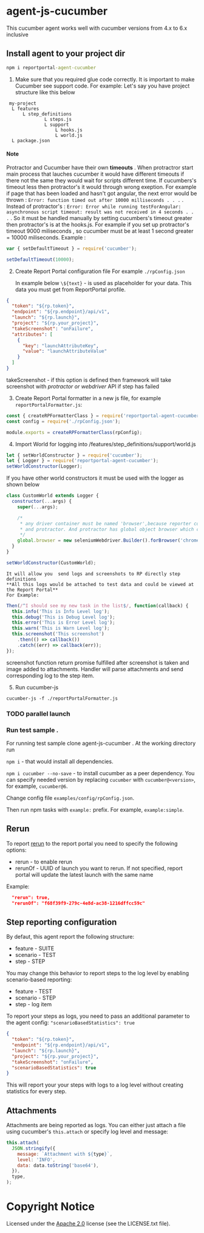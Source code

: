 # agent-js-cucumber

This cucumber agent works well with cucumber versions from 4.x to 6.x inclusive

## Install agent to your project dir

```cmd
npm i reportportal-agent-cucumber
```

1. Make sure that you required glue code correctly. It is important to make Cucumber see support code.
   For example:
   Let's say you have project structure like this below

```
 my-project
  L features
      L step_definitions
              L steps.js
              L support
                  L hooks.js
                  L world.js
  L package.json
```

#### Note

Protractor and Cucumber have their own **timeouts** .
When protractror start main process that lauches cucumber it would have different timeouts if there not the same they would wait for scripts different time.
If cucumbers's timeout less then protractor's it would through wrong exeption.
For example if page that has been loaded and hasn't got angular, the next error would be thrown : `Error: function timed out after 10000 milliseconds . . .` . Instead of protractor's :
`Error: Error while running testForAngular: asynchronous script timeout: result was not received in 4 seconds . . .` .
So it must be handled manually by setting cucumbers's timeout greater then protractor's is at the hooks.js. For example if you set up protractor's timeout 9000 miliseconds , so cucumber must be at least 1 second greater = 10000 miliseconds. Example :

```javascript
var { setDefaultTimeout } = require('cucumber');

setDefaultTimeout(10000);
```

2. Create Report Portal configuration file
   For example `./rpConfig.json`

   In example below `\${text}` - is used as placeholder for your data. This data you must get from ReportPortal profile.

```json
{
  "token": "${rp.token}",
  "endpoint": "${rp.endpoint}/api/v1",
  "launch": "${rp.launch}",
  "project": "${rp.your_project}",
  "takeScreenshot": "onFailure",
  "attributes": [
    {
      "key": "launchAttributeKey",
      "value": "launchAttributeValue"
    }
  ]
}
```

takeScreenshot - if this option is defined then framework will take screenshot with _protractor or webdriver_ API if step has failed

3. Create Report Portal formatter in a new js file, for example `reportPortalFormatter.js`:

```javascript
const { createRPFormatterClass } = require('reportportal-agent-cucumber');
const config = require('./rpConfig.json');

module.exports = createRPFormatterClass(rpConfig);
```

4. Import World for logging into /features/step_definitions/support/world.js

```javascript
let { setWorldConstructor } = require('cucumber');
let { Logger } = require('reportportal-agent-cucumber');
setWorldConstructor(Logger);
```

If you have other world constructors it must be used with the logger as shown below

```javascript
class CustomWorld extends Logger {
  constructor(...args) {
    super(...args);

    /*
     * any driver container must be named 'browser',because reporter could be used with cucumber
     * and protractor. And protractor has global object browser which contains all web-driver methods
     */
    global.browser = new seleniumWebdriver.Builder().forBrowser('chrome').build();
  }
}

setWorldConstructor(CustomWorld);
```

    It will allow you  send logs and screenshots to RP directly step definitions
    **All this logs would be attached to test data and could be viewed at the Report Portal**
    For Example:

```javascript
Then(/^I should see my new task in the list$/, function(callback) {
  this.info('This is Info Level log');
  this.debug('This is Debug Level log');
  this.error('This is Error Level log');
  this.warn('This is Warn Level log');
  this.screenshot('This screenshot')
    .then(() => callback())
    .catch((err) => callback(err));
});
```

screenshot function return promise fulfilled after screenshot is taken and image added to attachments.
Handler will parse attachments and send corresponding log to the step item.

5. Run cucumber-js

`cucumber-js -f ./reportPortalFormatter.js`

### TODO parallel launch

### Run test sample .

For running test sample clone agent-js-cucumber .
At the working directory run

`npm i` - that would install all dependencies.

`npm i cucumber --no-save` - to install cucumber as a peer dependency. You can specify needed version by replacing `cucumber` with `cucumber@<version>`, for example, `cucumber@6`.

Change config file `examples/config/rpConfig.json`.

Then run npm tasks with `example:` prefix. For example, `example:simple`.

## Rerun

To report [rerun](https://github.com/reportportal/documentation/blob/master/src/md/src/DevGuides/rerun.md) to the report portal you need to specify the following options:

- rerun - to enable rerun
- rerunOf - UUID of launch you want to rerun. If not specified, report portal will update the latest launch with the same name

Example:

```json
  "rerun": true,
  "rerunOf": "f68f39f9-279c-4e8d-ac38-1216dffcc59c"
```

## Step reporting configuration

By defaut, this agent report the following structure:

- feature - SUITE
- scenario - TEST
- step - STEP

You may change this behavior to report steps to the log level by enabling scenario-based reporting:

- feature - TEST
- scenario - STEP
- step - log item

To report your steps as logs, you need to pass an additional parameter to the agent config: `"scenarioBasedStatistics": true`

```json
{
  "token": "${rp.token}",
  "endpoint": "${rp.endpoint}/api/v1",
  "launch": "${rp.launch}",
  "project": "${rp.your_project}",
  "takeScreenshot": "onFailure",
  "scenarioBasedStatistics": true
}
```

This will report your your steps with logs to a log level without creating statistics for every step.

## Attachments

Attachments are being reported as logs. You can either just attach a file using cucumber's `this.attach` or specify log level and message:

```javascript
this.attach(
  JSON.stringify({
    message: `Attachment with ${type}`,
    level: 'INFO',
    data: data.toString('base64'),
  }),
  type,
);
```

# Copyright Notice

Licensed under the [Apache 2.0](https://www.apache.org/licenses/LICENSE-2.0.html)
license (see the LICENSE.txt file).
